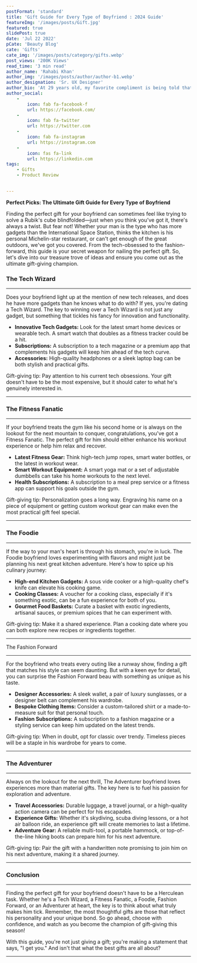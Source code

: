 ```yaml
---
postFormat: 'standard'
title: 'Gift Guide for Every Type of Boyfriend : 2024 Guide'
featureImg: '/images/posts/Gift.jpg'
featured: true
slidePost: true
date: 'Jul 22 2022'
pCate: 'Beauty Blog'
cate: 'Gifts'
cate_img: '/images/posts/category/gifts.webp'
post_views: '200K Views'
read_time: '3 min read'
author_name: 'Rahabi Khan'
author_img: '/images/posts/author/author-b1.webp'
author_designation: 'Sr. UX Designer'
author_bio: 'At 29 years old, my favorite compliment is being told that I look like my mom. Seeing myself in her image, like this daughter up top, makes me so proud of how far I’ve come, and so thankful for where I come from.'
author_social:
    -
        icon: fab fa-facebook-f
        url: https://facebook.com/
    -
        icon: fab fa-twitter
        url: https://twitter.com
    -
        icon: fab fa-instagram
        url: https://instagram.com
    - 
        icon: fas fa-link
        url: https://linkedin.com
tags: 
    - Gifts
    - Product Review
    

---
```


**Perfect Picks: The Ultimate Gift Guide for Every Type of Boyfriend**

Finding the perfect gift for your boyfriend can sometimes feel like trying to solve a Rubik's cube blindfolded—just when you think you've got it, there's always a twist. But fear not! Whether your man is the type who has more gadgets than the International Space Station, thinks the kitchen is his personal Michelin-star restaurant, or can't get enough of the great outdoors, we've got you covered. From the tech-obsessed to the fashion-forward, this guide is your secret weapon for nailing the perfect gift. So, let's dive into our treasure trove of ideas and ensure you come out as the ultimate gift-giving champion.

### The Tech Wizard

---

Does your boyfriend light up at the mention of new tech releases, and does he have more gadgets than he knows what to do with? If yes, you're dating a Tech Wizard. The key to winning over a Tech Wizard is not just any gadget, but something that tickles his fancy for innovation and functionality.

- **Innovative Tech Gadgets:** Look for the latest smart home devices or wearable tech. A smart watch that doubles as a fitness tracker could be a hit.
- **Subscriptions:** A subscription to a tech magazine or a premium app that complements his gadgets will keep him ahead of the tech curve.
- **Accessories:** High-quality headphones or a sleek laptop bag can be both stylish and practical gifts.

Gift-giving tip: Pay attention to his current tech obsessions. Your gift doesn't have to be the most expensive, but it should cater to what he's genuinely interested in.

---

### The Fitness Fanatic

---

If your boyfriend treats the gym like his second home or is always on the lookout for the next mountain to conquer, congratulations, you've got a Fitness Fanatic. The perfect gift for him should either enhance his workout experience or help him relax and recover.

- **Latest Fitness Gear:** Think high-tech jump ropes, smart water bottles, or the latest in workout wear.
- **Smart Workout Equipment:** A smart yoga mat or a set of adjustable dumbbells can take his home workouts to the next level.
- **Health Subscriptions:** A subscription to a meal prep service or a fitness app can support his goals outside the gym.

Gift-giving tip: Personalization goes a long way. Engraving his name on a piece of equipment or getting custom workout gear can make even the most practical gift feel special.

---

### The Foodie

---

If the way to your man's heart is through his stomach, you're in luck. The Foodie boyfriend loves experimenting with flavors and might just be planning his next great kitchen adventure. Here's how to spice up his culinary journey:

- **High-end Kitchen Gadgets:** A sous vide cooker or a high-quality chef's knife can elevate his cooking game.
- **Cooking Classes:** A voucher for a cooking class, especially if it's something exotic, can be a fun experience for both of you.
- **Gourmet Food Baskets:** Curate a basket with exotic ingredients, artisanal sauces, or premium spices that he can experiment with.

Gift-giving tip: Make it a shared experience. Plan a cooking date where you can both explore new recipes or ingredients together.

---

The Fashion Forward

---

For the boyfriend who treats every outing like a runway show, finding a gift that matches his style can seem daunting. But with a keen eye for detail, you can surprise the Fashion Forward beau with something as unique as his taste.

- **Designer Accessories:** A sleek wallet, a pair of luxury sunglasses, or a designer belt can complement his wardrobe.
- **Bespoke Clothing Items:** Consider a custom-tailored shirt or a made-to-measure suit for that personal touch.
- **Fashion Subscriptions:** A subscription to a fashion magazine or a styling service can keep him updated on the latest trends.

Gift-giving tip: When in doubt, opt for classic over trendy. Timeless pieces will be a staple in his wardrobe for years to come.

---

### The Adventurer

---

Always on the lookout for the next thrill, The Adventurer boyfriend loves experiences more than material gifts. The key here is to fuel his passion for exploration and adventure.

- **Travel Accessories:** Durable luggage, a travel journal, or a high-quality action camera can be perfect for his escapades.
- **Experience Gifts:** Whether it's skydiving, scuba diving lessons, or a hot air balloon ride, an experience gift will create memories to last a lifetime.
- **Adventure Gear:** A reliable multi-tool, a portable hammock, or top-of-the-line hiking boots can prepare him for his next adventure.

Gift-giving tip: Pair the gift with a handwritten note promising to join him on his next adventure, making it a shared journey.

---

### Conclusion

---

Finding the perfect gift for your boyfriend doesn't have to be a Herculean task. Whether he's a Tech Wizard, a Fitness Fanatic, a Foodie, Fashion Forward, or an Adventurer at heart, the key is to think about what truly makes him tick. Remember, the most thoughtful gifts are those that reflect his personality and your unique bond. So go ahead, choose with confidence, and watch as you become the champion of gift-giving this season!

With this guide, you're not just giving a gift; you're making a statement that says, "I get you." And isn't that what the best gifts are all about?

---
